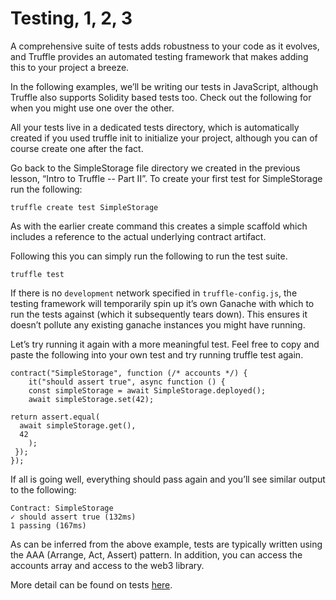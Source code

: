 # Testing, 1, 2, 3
A comprehensive suite of tests adds robustness to your code as it evolves, and Truffle provides an automated testing framework that makes adding this to your project a breeze.

In the following examples, we’ll be writing our tests in JavaScript, although Truffle also supports Solidity based tests too. Check out the following for when you might use one over the other.

All your tests live in a dedicated tests directory, which is automatically created if you used truffle init to initialize your project, although you can of course create one after the fact. 

Go back to the SimpleStorage file directory we created in the previous lesson, “Intro to Truffle -- Part II”. To create your first test for SimpleStorage run the following:

    truffle create test SimpleStorage

As with the earlier create command this creates a simple scaffold which includes a reference to the actual underlying contract artifact. 

Following this you can simply run the following to run the test suite.

    truffle test

If there is no `development` network specified in `truffle-config.js`, the testing framework will temporarily spin up it’s own Ganache with which to run the tests against (which it subsequently tears down). This ensures it doesn’t pollute any existing ganache instances you might have running.

Let’s try running it again with a more meaningful test. Feel free to copy and paste the following into your own test and try running truffle test again.

    contract("SimpleStorage", function (/* accounts */) {
        it("should assert true", async function () {
        const simpleStorage = await SimpleStorage.deployed();
        await simpleStorage.set(42);
    
    return assert.equal(
      await simpleStorage.get(),
      42
        );
     });
    });


If all is going well, everything should pass again and you’ll see similar output to the following:

    Contract: SimpleStorage
    ✓ should assert true (132ms)
    1 passing (167ms)


As can be inferred from the above example, tests are typically written using the AAA (Arrange, Act, Assert) pattern. In addition, you can access the accounts array and access to the web3 library.

More detail can be found on tests [here](https://www.trufflesuite.com/docs/truffle/testing/testing-your-contracts).